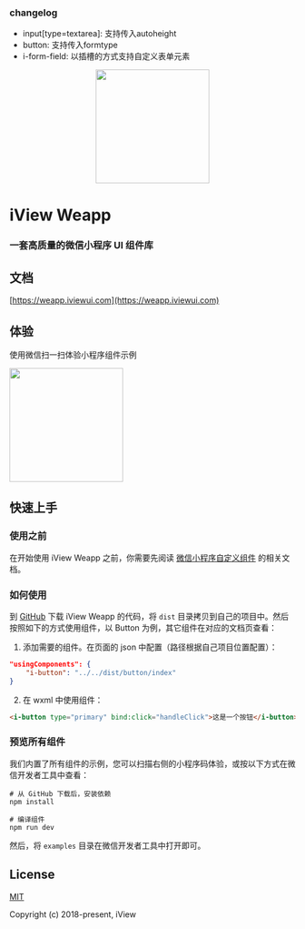 ### changelog
* input[type=textarea]: 支持传入autoheight
* button: 支持传入formtype
* i-form-field: 以插槽的方式支持自定义表单元素

<p align="center">
    <a href="https://weapp.iviewui.com">
        <img width="200" src="https://file.iviewui.com/weapp-logo.svg">
    </a>
</p>

# iView Weapp

### 一套高质量的微信小程序 UI 组件库

## 文档
[https://weapp.iviewui.com](https://weapp.iviewui.com)

## 体验
使用微信扫一扫体验小程序组件示例

<img width="200" src="https://raw.githubusercontent.com/TalkingData/iview-weapp/master/assets/code.jpg">

## 快速上手
### 使用之前
在开始使用 iView Weapp 之前，你需要先阅读 [微信小程序自定义组件](https://developers.weixin.qq.com/miniprogram/dev/framework/custom-component/) 的相关文档。

### 如何使用
到 [GitHub](https://github.com/TalkingData/iview-weapp) 下载 iView Weapp 的代码，将 `dist` 目录拷贝到自己的项目中。然后按照如下的方式使用组件，以 Button 为例，其它组件在对应的文档页查看：

1. 添加需要的组件。在页面的 json 中配置（路径根据自己项目位置配置）：
```json
"usingComponents": {
    "i-button": "../../dist/button/index"
}
```
2. 在 wxml 中使用组件：
```html
<i-button type="primary" bind:click="handleClick">这是一个按钮</i-button>
```

### 预览所有组件
我们内置了所有组件的示例，您可以扫描右侧的小程序码体验，或按以下方式在微信开发者工具中查看：

```shell
# 从 GitHub 下载后，安装依赖
npm install

# 编译组件
npm run dev
```
然后，将 `examples` 目录在微信开发者工具中打开即可。
## License
[MIT](http://opensource.org/licenses/MIT)

Copyright (c) 2018-present, iView
